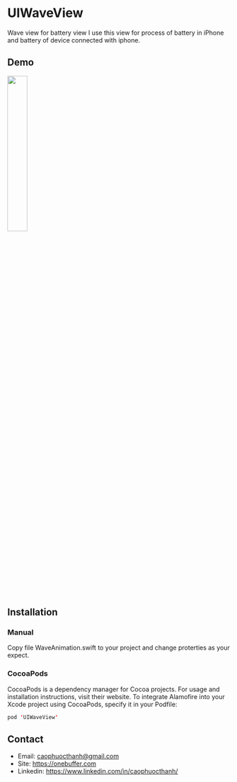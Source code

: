 # UIWaveView

Wave view for battery view
I use this view for process of battery in iPhone and battery of device connected with iphone.  

## Demo
<img src="https://github.com/onebuffer/UIWaveView/blob/master/Resources/Screen-Recording-2020-04-24-at-22.05.11.gif" width="30%">

## Installation

### Manual
Copy file WaveAnimation.swift to your project and change proterties as your expect.

### CocoaPods
CocoaPods is a dependency manager for Cocoa projects. For usage and installation instructions, visit their website. To integrate Alamofire into your Xcode project using CocoaPods, specify it in your Podfile:

```swift
pod 'UIWaveView'
```

## Contact
- Email: caophuocthanh@gmail.com
- Site: https://onebuffer.com
- Linkedin: https://www.linkedin.com/in/caophuocthanh/
